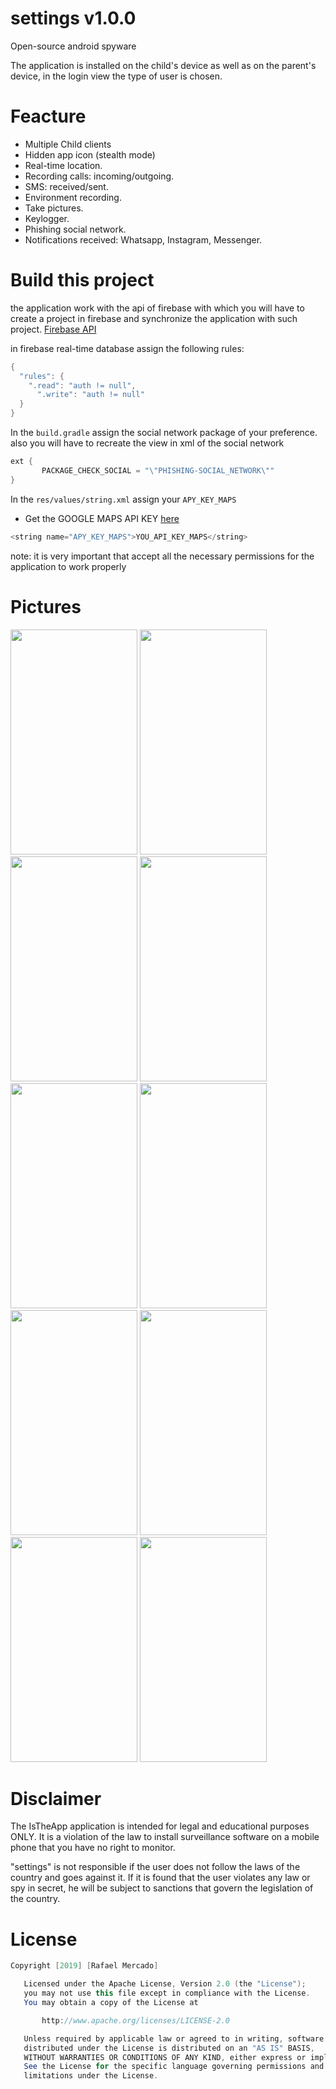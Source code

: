 # settings v1.0.0
Open-source android spyware

The application is installed on the child's device as well as on the parent's device, in the login view the type of user is chosen.

# Feacture
- Multiple Child clients
- Hidden app icon (stealth mode)
- Real-time location.
- Recording calls: incoming/outgoing.
- SMS: received/sent.
- Environment recording.
- Take pictures.
- Keylogger.
- Phishing social network.
- Notifications received: Whatsapp, Instagram, Messenger.

# Build this project
the application work with the api of firebase with which you will have to create a project in firebase and synchronize the application with such project.
[Firebase API](https://firebase.google.com/)

in firebase real-time database assign the following rules:

```java
{
  "rules": {
    ".read": "auth != null",
      ".write": "auth != null"
  }
}
```

In the `build.gradle` assign the social network package of your preference.
also you will have to recreate the view in xml of the social network

```java
ext {
       PACKAGE_CHECK_SOCIAL = "\"PHISHING-SOCIAL_NETWORK\""
}
```

In the `res/values/string.xml` assign your `APY_KEY_MAPS`

- Get the GOOGLE MAPS API KEY [here](https://developers.google.com/maps/documentation/android-api/signup)

```java
<string name="APY_KEY_MAPS">YOU_API_KEY_MAPS</string>
```

note: it is very important that accept all the necessary permissions for the application to work properly

# Pictures
<img src="https://raw.githubusercontent.com/M1Dr05/IsTheApp/master/art/login.jpeg" width="203" height="360"> <img src="https://raw.githubusercontent.com/M1Dr05/IsTheApp/master/art/maps.jpeg" width="203" height="360"> <img src="https://raw.githubusercontent.com/M1Dr05/IsTheApp/master/art/call.jpeg" width="203" height="360"> <img src="https://raw.githubusercontent.com/M1Dr05/IsTheApp/master/art/sms.jpeg" width="203" height="360"> <img src="https://raw.githubusercontent.com/M1Dr05/IsTheApp/master/art/recording.jpeg" width="203" height="360"> <img src="https://raw.githubusercontent.com/M1Dr05/IsTheApp/master/art/photo.jpeg" width="203" height="360"> <img src="https://raw.githubusercontent.com/M1Dr05/IsTheApp/master/art/keylog.jpeg" width="203" height="360"> <img src="https://raw.githubusercontent.com/M1Dr05/IsTheApp/master/art/notification.jpeg" width="203" height="360"> <img src="https://raw.githubusercontent.com/M1Dr05/IsTheApp/master/art/social.jpeg" width="203" height="360"> <img src="https://raw.githubusercontent.com/M1Dr05/IsTheApp/master/art/setting.jpeg" width="203" height="360"> 

# Disclaimer
The IsTheApp application is intended for legal and educational purposes ONLY. It is a violation of the law to install surveillance software on a mobile phone that you have no right to monitor.

"settings" is not responsible if the user does not follow the laws of the country and goes against it. If it is found that the user violates any law or spy in secret, he will be subject to sanctions that govern the legislation of the country.


# License

```java 
Copyright [2019] [Rafael Mercado]

   Licensed under the Apache License, Version 2.0 (the "License");
   you may not use this file except in compliance with the License.
   You may obtain a copy of the License at

       http://www.apache.org/licenses/LICENSE-2.0

   Unless required by applicable law or agreed to in writing, software
   distributed under the License is distributed on an "AS IS" BASIS,
   WITHOUT WARRANTIES OR CONDITIONS OF ANY KIND, either express or implied.
   See the License for the specific language governing permissions and
   limitations under the License.
```
